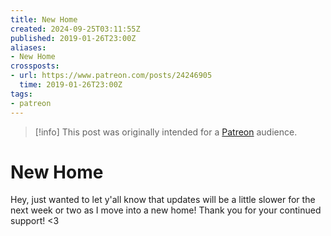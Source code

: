 ```yaml
---
title: New Home
created: 2024-09-25T03:11:55Z
published: 2019-01-26T23:00Z
aliases:
- New Home
crossposts:
- url: https://www.patreon.com/posts/24246905
  time: 2019-01-26T23:00Z
tags:
- patreon
---
```


> [!info]
> This post was originally intended for a [Patreon](../tags/patreon.md) audience.

# New Home

Hey, just wanted to let y'all know that updates will be a little slower for the next week or two as I move into a new home! Thank you for your continued support! <3
